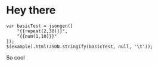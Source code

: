 # Hey there

	var basicTest = jsongen([
		"{{repeat(2,30)}}",
		"{{num(1,10)}}"
	]);
	$(example).html(JSON.stringify(basicTest, null, '\t'));

So cool